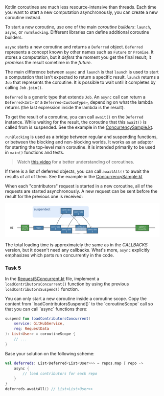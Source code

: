 Kotlin coroutines are much less resource-intensive than threads.
Each time you want to start a new computation asynchronously, you can create a new coroutine instead.

To start a new coroutine, use one of the main _coroutine builders_: `launch`, `async`, or `runBlocking`. Different
libraries can define additional coroutine builders.

`async` starts a new coroutine and returns a `Deferred` object. `Deferred` represents a concept known by other names
such as `Future` or `Promise`. It stores a computation, but it _defers_ the moment you get the final result;
it _promises_ the result sometime in the _future_.

The main difference between `async` and `launch` is that `launch` is used to start a computation that isn't expected to
return a specific result. `launch` returns a `Job` that represents the coroutine. It is possible to wait until it completes
by calling `Job.join()`.

`Deferred` is a generic type that extends `Job`. An `async` call can return a `Deferred<Int>` or a `Deferred<CustomType>`,
depending on what the lambda returns (the last expression inside the lambda is the result).

To get the result of a coroutine, you can call `await()` on the `Deferred` instance. While waiting for the result,
the coroutine that this `await()` is called from is suspended. See the example in the [ConcurrencySample.kt](course://Coroutines/Concurrency/src/samples/ConcurrencySample.kt). 

`runBlocking` is used as a bridge between regular and suspending functions, or between the blocking and non-blocking worlds. It works
as an adaptor for starting the top-level main coroutine. It is intended primarily to be used in `main()` functions and
tests.

> Watch [this video](https://www.youtube.com/watch?v=zEZc5AmHQhk) for a better understanding of coroutines.

If there is a list of deferred objects, you can call `awaitAll()` to await the results of all of them. See the example in the [ConcurrencySample.kt](course://Coroutines/Concurrency/src/samples/ConcurrencySample.kt)

When each "contributors" request is started in a new coroutine, all of the requests are started asynchronously. A new request
can be sent before the result for the previous one is received:

![Concurrent coroutines](images/concurrency.png)

The total loading time is approximately the same as in the _CALLBACKS_ version, but it doesn't need any callbacks.
What's more, `async` explicitly emphasizes which parts run concurrently in the code.

### Task 5

In the [Request5Concurrent.kt](course://Coroutines/Concurrency/src/tasks/Request5Concurrent.kt) file, implement a `loadContributorsConcurrent()` function by using the
previous `loadContributorsSuspend()` function.

<div class="hint">
You can only start a new coroutine inside a coroutine scope. Copy the content
from `loadContributorsSuspend()` to the `coroutineScope` call so that you can call `async` functions there:

```kotlin
suspend fun loadContributorsConcurrent(
    service: GitHubService,
    req: RequestData
): List<User> = coroutineScope {
    // ...
}
```

Base your solution on the following scheme:

```kotlin
val deferreds: List<Deferred<List<User>>> = repos.map { repo ->
    async {
        // load contributors for each repo
    }
}
deferreds.awaitAll() // List<List<User>>
```
</div>